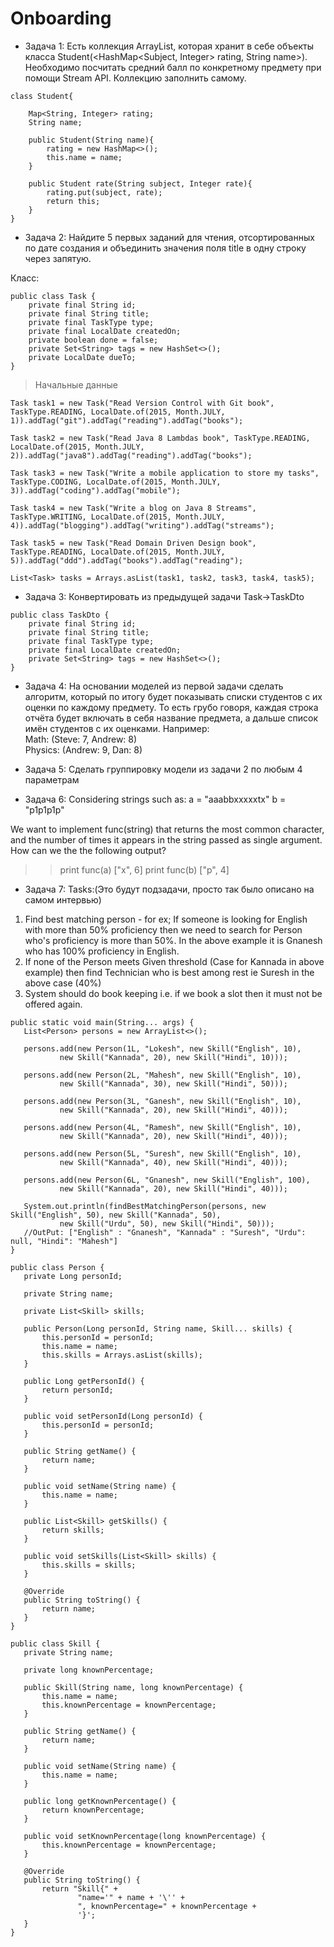 # Onboarding

* Задача 1:
Есть коллекция ArrayList, которая хранит в себе объекты класса Student(<HashMap<Subject, Integer> rating, String name>). Необходимо посчитать средний балл по конкретному предмету при помощи Stream API. Коллекцию заполнить самому. 
```
class Student{

    Map<String, Integer> rating;
    String name;

    public Student(String name){
        rating = new HashMap<>();
        this.name = name;
    }

    public Student rate(String subject, Integer rate){
        rating.put(subject, rate);
        return this;
    }
}
```
* Задача 2:
Найдите 5 первых заданий для чтения, отсортированных по дате создания и объединить значения поля title в одну строку через запятую.

Класс:
```
public class Task {
    private final String id;
    private final String title;
    private final TaskType type;
    private final LocalDate createdOn;
    private boolean done = false;
    private Set<String> tags = new HashSet<>();
    private LocalDate dueTo;
}
```

> Начальные данные
```
Task task1 = new Task("Read Version Control with Git book", TaskType.READING, LocalDate.of(2015, Month.JULY, 1)).addTag("git").addTag("reading").addTag("books");

Task task2 = new Task("Read Java 8 Lambdas book", TaskType.READING, LocalDate.of(2015, Month.JULY, 2)).addTag("java8").addTag("reading").addTag("books");

Task task3 = new Task("Write a mobile application to store my tasks", TaskType.CODING, LocalDate.of(2015, Month.JULY, 3)).addTag("coding").addTag("mobile");

Task task4 = new Task("Write a blog on Java 8 Streams", TaskType.WRITING, LocalDate.of(2015, Month.JULY, 4)).addTag("blogging").addTag("writing").addTag("streams");

Task task5 = new Task("Read Domain Driven Design book", TaskType.READING, LocalDate.of(2015, Month.JULY, 5)).addTag("ddd").addTag("books").addTag("reading");

List<Task> tasks = Arrays.asList(task1, task2, task3, task4, task5);
```
* Задача 3:
Конвертировать из предыдущей задачи Task->TaskDto
```
public class TaskDto {
    private final String id;
    private final String title;
    private final TaskType type;
    private final LocalDate createdOn;
    private Set<String> tags = new HashSet<>();
}
```
* Задача 4:
На основании моделей из первой задачи сделать алгоритм, который по итогу будет показывать списки студентов с их оценки по каждому предмету. 
То есть грубо говоря, каждая строка  отчёта будет включать в себя название предмета, а дальше список имён студентов с их оценками. Например:  
Math: (Steve: 7, Andrew: 8)  
Physics: (Andrew: 9, Dan: 8)

* Задача 5:
Сделать группировку модели из задачи 2 по любым 4 параметрам

* Задача 6:
Considering strings such as:
a = "aaabbxxxxxtx"
b = "p1p1p1p"

We want to implement func(string) that returns the most common character,
and the number of times it appears in the string passed as single argument.
How can we the the following output?
>> print func(a)
["x", 6]
print func(b)
["p", 4]


* Задача 7:
Tasks:(Это будут подзадачи, просто так было описано на самом интервью)
1. Find best matching person - for ex; If someone is looking for English with more than 50% proficiency then we need to search for Person who's
proficiency is more than 50%. In the above example it is Gnanesh who has 100% proficiency in English.
2. If none of the Person meets Given threshold (Case for Kannada in above example) then find Technician who is best among rest ie Suresh in the above case (40%)
3. System should do book keeping i.e. if we book a slot then it must not be offered again.

```
public static void main(String... args) {
   List<Person> persons = new ArrayList<>();

   persons.add(new Person(1L, "Lokesh", new Skill("English", 10),
           new Skill("Kannada", 20), new Skill("Hindi", 10)));

   persons.add(new Person(2L, "Mahesh", new Skill("English", 10),
           new Skill("Kannada", 30), new Skill("Hindi", 50)));

   persons.add(new Person(3L, "Ganesh", new Skill("English", 10),
           new Skill("Kannada", 20), new Skill("Hindi", 40)));

   persons.add(new Person(4L, "Ramesh", new Skill("English", 10),
           new Skill("Kannada", 20), new Skill("Hindi", 40)));

   persons.add(new Person(5L, "Suresh", new Skill("English", 10),
           new Skill("Kannada", 40), new Skill("Hindi", 40)));

   persons.add(new Person(6L, "Gnanesh", new Skill("English", 100),
           new Skill("Kannada", 20), new Skill("Hindi", 40)));

   System.out.println(findBestMatchingPerson(persons, new Skill("English", 50), new Skill("Kannada", 50),
           new Skill("Urdu", 50), new Skill("Hindi", 50)));
   //OutPut: ["English" : "Gnanesh", "Kannada" : "Suresh", "Urdu": null, "Hindi": "Mahesh"]
}

public class Person {
   private Long personId;

   private String name;

   private List<Skill> skills;

   public Person(Long personId, String name, Skill... skills) {
       this.personId = personId;
       this.name = name;
       this.skills = Arrays.asList(skills);
   }

   public Long getPersonId() {
       return personId;
   }

   public void setPersonId(Long personId) {
       this.personId = personId;
   }

   public String getName() {
       return name;
   }

   public void setName(String name) {
       this.name = name;
   }

   public List<Skill> getSkills() {
       return skills;
   }

   public void setSkills(List<Skill> skills) {
       this.skills = skills;
   }

   @Override
   public String toString() {
       return name;
   }
}

public class Skill {
   private String name;

   private long knownPercentage;

   public Skill(String name, long knownPercentage) {
       this.name = name;
       this.knownPercentage = knownPercentage;
   }

   public String getName() {
       return name;
   }

   public void setName(String name) {
       this.name = name;
   }

   public long getKnownPercentage() {
       return knownPercentage;
   }

   public void setKnownPercentage(long knownPercentage) {
       this.knownPercentage = knownPercentage;
   }

   @Override
   public String toString() {
       return "Skill{" +
               "name='" + name + '\'' +
               ", knownPercentage=" + knownPercentage +
               '}';
   }
}
```
